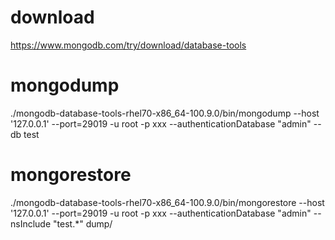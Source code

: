 # download

https://www.mongodb.com/try/download/database-tools

# mongodump

 ./mongodb-database-tools-rhel70-x86_64-100.9.0/bin/mongodump --host '127.0.0.1' --port=29019 -u root -p xxx --authenticationDatabase "admin" --db test

# mongorestore

./mongodb-database-tools-rhel70-x86_64-100.9.0/bin/mongorestore --host '127.0.0.1' --port=29019 -u root -p xxx --authenticationDatabase "admin" --nsInclude "test.*" dump/
